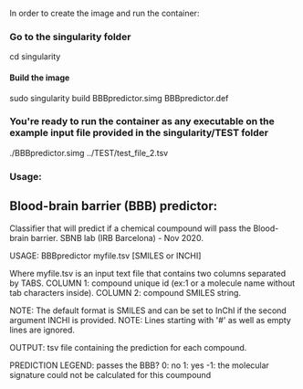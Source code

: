 In order to create the image and run the container:

### Go to the singularity folder
cd singularity

#### Build the image
sudo singularity build BBBpredictor.simg BBBpredictor.def

### You're ready to run the container as any executable on the example input file provided in the singularity/TEST folder

./BBBpredictor.simg ../TEST/test_file_2.tsv

### Usage:

Blood-brain barrier (BBB) predictor:
------------------------------------
Classifier that will predict if a chemical coumpound will pass the Blood-brain barrier.
SBNB lab (IRB Barcelona) - Nov 2020.

USAGE: BBBpredictor myfile.tsv [SMILES or INCHI]

Where myfile.tsv is an input text file that contains two columns separated by TABS.
COLUMN 1: compound unique id (ex:1 or a molecule name without tab characters inside).
COLUMN 2: compound SMILES string.

NOTE: The default format is SMILES and can be set to InChI if the second argument INCHI is provided.
NOTE: Lines starting with '#' as well as empty lines are ignored.

OUTPUT: tsv file containing the prediction for each compound.

PREDICTION LEGEND: passes the BBB?
0: no
1: yes
-1: the molecular signature could not be calculated for this coumpound
